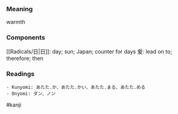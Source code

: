 ### Meaning

warmth

### Components

[[Radicals/日|日]]: day; sun; Japan; counter for days 爰: lead on to; therefore; then

### Readings

```
- Kunyomi: あたた.か、あたた.かい、あたた.まる、あたた.める
- Onyomi: ダン、ノン
```

#kanji